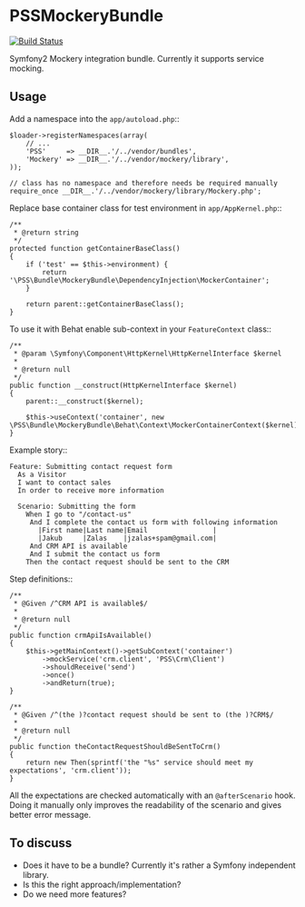 PSSMockeryBundle
================

[![Build Status](https://secure.travis-ci.org/PolishSymfonyCommunity/PSSMockeryBundle.png?branch=master)](http://travis-ci.org/PolishSymfonyCommunity/PSSMockeryBundle)

Symfony2 Mockery integration bundle. Currently it supports service mocking.

Usage
-----

Add a namespace into the `app/autoload.php`::

    $loader->registerNamespaces(array(
        // ...
        'PSS'     => __DIR__.'/../vendor/bundles',
        'Mockery' => __DIR__.'/../vendor/mockery/library',
    ));

    // class has no namespace and therefore needs be required manually
    require_once __DIR__.'/../vendor/mockery/library/Mockery.php';

Replace base container class for test environment in `app/AppKernel.php`::

    /**
     * @return string
     */
    protected function getContainerBaseClass()
    {
        if ('test' == $this->environment) {
            return '\PSS\Bundle\MockeryBundle\DependencyInjection\MockerContainer';
        }

        return parent::getContainerBaseClass();
    }

To use it with Behat enable sub-context in your `FeatureContext` class::

    /**
     * @param \Symfony\Component\HttpKernel\HttpKernelInterface $kernel
     *
     * @return null
     */
    public function __construct(HttpKernelInterface $kernel)
    {
        parent::__construct($kernel);

        $this->useContext('container', new \PSS\Bundle\MockeryBundle\Behat\Context\MockerContainerContext($kernel));
    }

Example story::

    Feature: Submitting contact request form
      As a Visitor
      I want to contact sales
      In order to receive more information

      Scenario: Submitting the form
        When I go to "/contact-us"
         And I complete the contact us form with following information
           |First name|Last name|Email                |
           |Jakub     |Zalas    |jzalas+spam@gmail.com|
         And CRM API is available
         And I submit the contact us form
        Then the contact request should be sent to the CRM

Step definitions::

    /**
     * @Given /^CRM API is available$/
     *
     * @return null
     */
    public function crmApiIsAvailable()
    {
        $this->getMainContext()->getSubContext('container')
            ->mockService('crm.client', 'PSS\Crm\Client')
            ->shouldReceive('send')
            ->once()
            ->andReturn(true);
    }

    /**
     * @Given /^(the )?contact request should be sent to (the )?CRM$/
     *
     * @return null
     */
    public function theContactRequestShouldBeSentToCrm()
    {
        return new Then(sprintf('the "%s" service should meet my expectations', 'crm.client'));
    }

All the expectations are checked automatically with an `@afterScenario` hook. 
Doing it manually only improves the readability of the scenario and gives better
error message.

To discuss
----------

* Does it have to be a bundle? Currently it's rather a Symfony independent library.
* Is this the right approach/implementation?
* Do we need more features?
